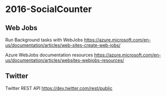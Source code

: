 # 2016-SocialCounter

## Web Jobs
Run Background tasks with WebJobs
https://azure.microsoft.com/en-us/documentation/articles/web-sites-create-web-jobs/

Azure WebJobs documentation resources
https://azure.microsoft.com/en-us/documentation/articles/websites-webjobs-resources/

## Twitter
Twitter REST API
https://dev.twitter.com/rest/public
